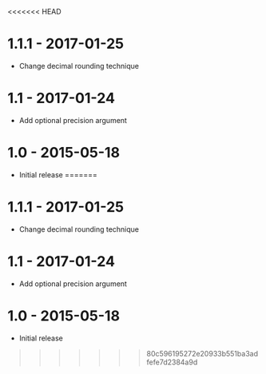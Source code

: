 <<<<<<< HEAD
# 1.1.1 - 2017-01-25

* Change decimal rounding technique

# 1.1 - 2017-01-24

* Add optional precision argument

# 1.0 - 2015-05-18

* Initial release
=======
# 1.1.1 - 2017-01-25

* Change decimal rounding technique

# 1.1 - 2017-01-24

* Add optional precision argument

# 1.0 - 2015-05-18

* Initial release
>>>>>>> 80c596195272e20933b551ba3adfefe7d2384a9d
